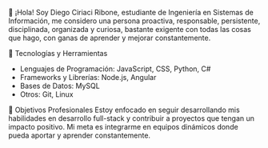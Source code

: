 👋 ¡Hola! Soy Diego Ciriaci Ribone, estudiante de Ingeniería en Sistemas de Información, me considero una persona proactiva, responsable, persistente, disciplinada, organizada y curiosa, bastante exigente con todas las cosas que hago, con ganas de aprender y mejorar constantemente.

🔧 Tecnologías y Herramientas
- Lenguajes de Programación: JavaScript, CSS, Python, C#
- Frameworks y Librerías: Node.js, Angular
- Bases de Datos: MySQL
- Otros: Git, Linux

🎯 Objetivos Profesionales
Estoy enfocado en seguir desarrollando mis habilidades en desarrollo full-stack y contribuir a proyectos que tengan un impacto positivo. Mi meta es integrarme en equipos dinámicos donde pueda aportar y aprender constantemente.
